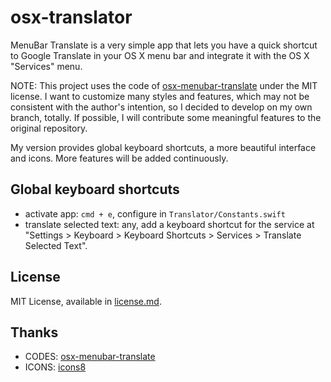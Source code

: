 # osx-translator

MenuBar Translate is a very simple app that lets you have a quick shortcut to Google Translate in your OS X menu bar and integrate it with the OS X "Services" menu.

NOTE: This project uses the code of [osx-menubar-translate](https://github.com/zetxek/osx-menubar-translate) under the MIT license. I want to customize many styles and features, which may not be consistent with the author's intention, so I decided to develop on my own branch, totally. If possible, I will contribute some meaningful features to the original repository.

My version provides global keyboard shortcuts, a more beautiful interface and icons. More features will be added continuously.

## Global keyboard shortcuts

- activate app: `cmd + e`, configure in `Translator/Constants.swift`
- translate selected text: any, add a keyboard shortcut for the service at "Settings > Keyboard > Keyboard Shortcuts > Services > Translate Selected Text".

## License

MIT License, available in [license.md](license.md).

## Thanks

- CODES: [osx-menubar-translate](https://github.com/zetxek/osx-menubar-translate)
- ICONS: [icons8](https://icons8.com)
